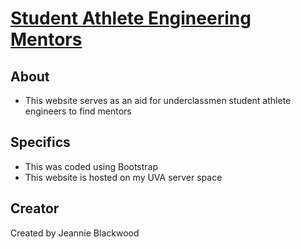 # [Student Athlete Engineering Mentors](http://people.virginia.edu/~jmb3qr/StudentAthleteEngineerMentors.html) 

## About

* This website serves as an aid for underclassmen student athlete engineers to find mentors

## Specifics

* This was coded using Bootstrap
* This website is hosted on my UVA server space

## Creator

Created by Jeannie Blackwood
